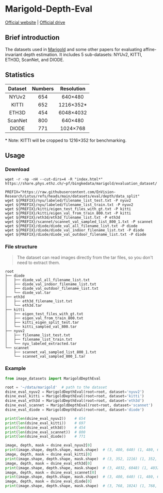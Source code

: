 # Marigold-Depth-Eval

[Official website](https://github.com/prs-eth/Marigold) | [Official drive](https://share.phys.ethz.ch/~pf/bingkedata/marigold/evaluation_dataset/)

## Brief introduction

The datasets used in [Marigold](https://arxiv.org/abs/2312.02145) and some other papers for evaluating affine-invariant depth estimation.
It includes 5 sub-datasets: NYUv2, KITTI, ETH3D, ScanNet, and DIODE.

## Statistics

| Dataset | Numbers | Resolution |
|:-------:|:-------:|:----------:|
|  NYUv2  |   654   |  640×480   |
|  KITTI  |   652   | 1216×352\* |
|  ETH3D  |   454   | 6048×4032  |
| ScanNet |   800   |  640×480   |
|  DIODE  |   771   |  1024×768  |

\* Note: KITTI will be cropped to 1216×352 for benchmarking.

## Usage

### Download

```shell
wget -r -np -nH --cut-dirs=4 -R "index.html*" https://share.phys.ethz.ch/~pf/bingkedata/marigold/evaluation_dataset/

PREFIX="https://raw.githubusercontent.com/EnVision-Research/Lotus/refs/heads/main/datasets/eval/depth/data_split"
wget ${PREFIX}/nyu/labeled/filename_list_test.txt -P nyuv2
wget ${PREFIX}/nyu/labeled/filename_list_train.txt -P nyuv2
wget ${PREFIX}/kitti/eigen_test_files_with_gt.txt -P kitti
wget ${PREFIX}/kitti/eigen_val_from_train_800.txt -P kitti
wget ${PREFIX}/eth3d/eth3d_filename_list.txt -P eth3d
wget ${PREFIX}/scannet/scannet_val_sampled_list_800_1.txt -P scannet
wget ${PREFIX}/diode/diode_val_all_filename_list.txt -P diode
wget ${PREFIX}/diode/diode_val_indoor_filename_list.txt -P diode
wget ${PREFIX}/diode/diode_val_outdoor_filename_list.txt -P diode
```

### File structure

> The dataset can read images directly from the tar files, so you don't need to extract them.

```text
root
├── diode
│   ├── diode_val_all_filename_list.txt
│   ├── diode_val_indoor_filename_list.txt
│   ├── diode_val_outdoor_filename_list.txt
│   └── diode_val.tar
├── eth3d
│   ├── eth3d_filename_list.txt
│   └── eth3d.tar
├── kitti
│   ├── eigen_test_files_with_gt.txt
│   ├── eigen_val_from_train_800.txt
│   ├── kitti_eigen_split_test.tar
│   └── kitti_sampled_val_800.tar
├── nyuv2
│   ├── filename_list_test.txt
│   ├── filename_list_train.txt
│   └── nyu_labeled_extracted.tar
└── scannet
    ├── scannet_val_sampled_list_800_1.txt
    └── scannet_val_sampled_800_1.tar
```

### Example

```python
from image_datasets import MarigoldDepthEval

root = '~/data/marigold'  # path to the dataset
dsine_eval_nyuv2 = MarigoldDepthEval(root=root, dataset='nyuv2')
dsine_eval_kitti = MarigoldDepthEval(root=root, dataset='kitti')
dsine_eval_eth3d = MarigoldDepthEval(root=root, dataset='eth3d')
dsine_eval_scannet = MarigoldDepthEval(root=root, dataset='scannet')
dsine_eval_diode = MarigoldDepthEval(root=root, dataset='diode')

print(len(dsine_eval_nyuv2))    # 654
print(len(dsine_eval_kitti))    # 697
print(len(dsine_eval_eth3d))    # 454
print(len(dsine_eval_scannet))  # 800
print(len(dsine_eval_diode))    # 771

image, depth, mask = dsine_eval_nyuv2[0]
print(image.shape, depth.shape, mask.shape)  # (3, 480, 640) (1, 480, 640) (1, 480, 640)
image, depth, mask = dsine_eval_kitti[0]
print(image.shape, depth.shape, mask.shape)  # (3, 352, 1216) (1, 352, 1216) (1, 352, 1216)
image, depth, mask = dsine_eval_eth3d[0]
print(image.shape, depth.shape, mask.shape)  # (3, 4032, 6048) (1, 4032, 6048) (1, 4032, 6048)
image, depth, mask = dsine_eval_scannet[0]
print(image.shape, depth.shape, mask.shape)  # (3, 480, 640) (1, 480, 640) (1, 480, 640)
image, depth, mask = dsine_eval_diode[0]
print(image.shape, depth.shape, mask.shape)  # (3, 768, 1024) (1, 768, 1024) (1, 768, 1024)
```

